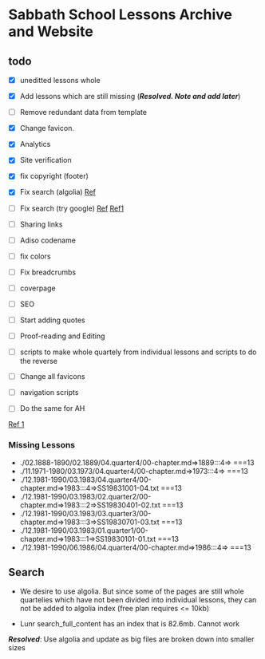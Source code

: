 # Sabbath School Lessons Archive and Website

## todo
- [X] uneditted lessons  whole
- [X] Add lessons which are still missing (***Resolved. Note and add later***)
- [ ] Remove redundant data from template
- [X] Change favicon.
- [X] Analytics
- [X] Site verification
- [X] fix copyright (footer)
- [X] Fix search (algolia) [Ref](https://mmistakes.github.io/minimal-mistakes/docs/configuration/)
- [ ] Fix search (try google) [Ref](https://cse.google.com/cse?cx=5b4b52d25ed2f2d48) [Ref1](https://cse.google.com/cse/create/getcode?cx=c5c90b4a01058b7cc)
- [ ] Sharing links
- [ ] Adiso codename
- [ ] fix colors
- [ ] Fix breadcrumbs
- [ ] coverpage
- [ ] SEO
- [ ] Start adding quotes
- [ ] Proof-reading and Editing
- [ ] scripts to make whole quartely from individual lessons and scripts to do the reverse
- [ ] Change all favicons
- [ ] navigation scripts
- [ ] Do the same for AH


[Ref 1](https://www.cross-validated.com/Personal-website-with-Minimal-Mistakes-Jekyll-Theme-HOWTO-Part-IV/)


### Missing Lessons
- ./02.1888-1890/02.1889/04.quarter4/00-chapter.md=>1889:::4=> ===13
- ./11.1971-1980/03.1973/04.quarter4/00-chapter.md=>1973:::4=> ===13
- ./12.1981-1990/03.1983/04.quarter4/00-chapter.md=>1983:::4=>SS19831001-04.txt ===13
- ./12.1981-1990/03.1983/02.quarter2/00-chapter.md=>1983:::2=>SS19830401-02.txt ===13
- ./12.1981-1990/03.1983/03.quarter3/00-chapter.md=>1983:::3=>SS19830701-03.txt ===13
- ./12.1981-1990/03.1983/01.quarter1/00-chapter.md=>1983:::1=>SS19830101-01.txt ===13
- ./12.1981-1990/06.1986/04.quarter4/00-chapter.md=>1986:::4=> ===13


## Search
- We desire to use algolia. But since some of the pages are still whole quartelies which have not been divided into individual lessons, they can not be added to algolia index (free plan requires <= 10kb)

- Lunr search_full_content has an index that is 82.6mb. Cannot work

***Resolved***: Use algolia and update as big files are broken down into smaller sizes